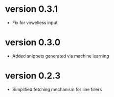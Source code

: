# version 0.3.1

* Fix for vowelless input

# version 0.3.0

* Added snippets generated via machine learning

# version 0.2.3

* Simplified fetching mechanism for line fillers